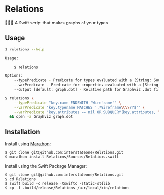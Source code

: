 # Relations
👬👫👭 A Swift script that makes graphs of your types

## Usage

```sh
$ relations --help

Usage:

    $ relations

Options:
    --typePredicate - Predicate for types evaluated with a [String: SourceKitRepresentable]. You must double-escape slashes, which usually means a \ turns into a \\\\
    --varPredicate - Predicate for properties evaluated with a [String: SourceKitRepresentable]. You must double-escape slashes, which usually means a \ turns into a \\\\
    --output [default: graph.dot] - Relative path for Graphviz .dot file

$ relations \
    --typePredicate "key.name ENDSWITH 'Wireframe'" \
    --varPredicate "key.typename MATCHES '.*Wireframe\\\\??$'" \
    --varPredicate "key.attributes == nil OR SUBQUERY(key.attributes, \$a, \$a.key.attribute == 'source.decl.attribute.weak').@count == 0" \
  && open -a Graphviz graph.dot
```

## Installation

Install using [Marathon](https://github.com/johnsundell/marathon):

```
$ git clone git@github.com:interstateone/Relations.git
$ marathon install Relations/Sources/Relations.swift
```

Install using the Swift Package Manager:

```
$ git clone git@github.com:interstateone/Relations.git
$ cd Relations
$ swift build -c release -Xswiftc -static-stdlib
$ cp -f .build/release/Relations /usr/local/bin/relations
```

